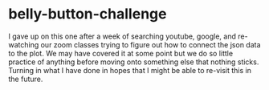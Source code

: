 # belly-button-challenge

I gave up on this one after a week of searching youtube, google, and re-watching our zoom classes trying to figure out how to connect the json data to the plot. We may have covered it at some point but we do so little practice of anything before moving onto something else that nothing sticks. Turning in what I have done in hopes that I might be able to re-visit this in the future.

